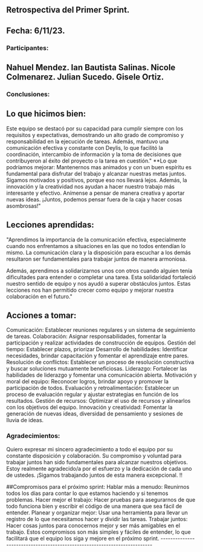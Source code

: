 ## Retrospectiva del Primer Sprint.

## Fecha: 6/11/23.

### Participantes:
Nahuel Mendez.
Ian Bautista Salinas.
Nicole Colmenarez.
Julian Sucedo.
Gisele Ortiz.
------------

### Conclusiones:

## Lo que hicimos bien:
Este equipo se destacó por su capacidad para cumplir siempre con los requisitos y expectativas, demostrando un alto grado de compromiso y responsabilidad en la ejecución de tareas. Además, mantuvo una comunicación efectiva y constante con Deylis, lo que facilitó la coordinación, intercambio de información y la toma de decisiones que contribuyeron al éxito del proyecto o la tarea en cuestión."
**Lo que podríamos mejorar:
Mantenernos  mas animados y con un buen espíritu es fundamental para disfrutar del trabajo y alcanzar nuestras metas juntos. Sigamos motivados y positivos, porque eso nos llevará lejos.
Además, la innovación y la creatividad nos ayudan a hacer nuestro trabajo más interesante y efectivo. Anímense a pensar de manera creativa y aportar nuevas ideas. ¡Juntos, podemos pensar fuera de la caja y hacer cosas asombrosas!"

## Lecciones aprendidas:
"Aprendimos la importancia de la comunicación efectiva, especialmente cuando nos enfrentamos a situaciones en las que no todos entendían lo mismo. La comunicación clara y la disposición para escuchar a los demás resultaron ser fundamentales para trabajar juntos de manera armoniosa.

Además, aprendimos a solidarizarnos unos con otros cuando alguien tenía dificultades para entender o completar una tarea. Esta solidaridad fortaleció nuestro sentido de equipo y nos ayudó a superar obstáculos juntos. Estas lecciones nos han permitido crecer como equipo y mejorar nuestra colaboración en el futuro."

## Acciones a tomar: 

Comunicación:
Establecer reuniones regulares y un sistema de seguimiento de tareas.
Colaboración: 
Asignar responsabilidades, fomentar la participación y realizar actividades de construcción de equipos.
Gestión del tiempo:
 Establecer plazos, priorizar
Desarrollo de habilidades:
 Identificar necesidades, brindar capacitación y fomentar el aprendizaje entre pares.
Resolución de conflictos:
 Establecer un proceso de resolución constructiva y buscar soluciones mutuamente beneficiosas.
Liderazgo:
 Fortalecer las habilidades de liderazgo y fomentar una comunicación abierta.
Motivación y moral del equipo:
 Reconocer logros, brindar apoyo y promover la participación de todos.
Evaluación y retroalimentación:
 Establecer un proceso de evaluación regular y ajustar estrategias en función de los resultados.
Gestión de recursos: 
Optimizar el uso de recursos y alinearlos con los objetivos del equipo.
Innovación y creatividad: Fomentar la generación de nuevas ideas, diversidad de pensamiento y sesiones de lluvia de ideas.

### Agradecimientos:
Quiero expresar mi sincero agradecimiento a todo el equipo por su constante disposición y colaboración. Su compromiso y voluntad para trabajar juntos han sido fundamentales para alcanzar nuestros objetivos. Estoy realmente agradecido/a  por el esfuerzo y la dedicación de cada uno de ustedes. ¡Sigamos trabajando juntos de esta manera excepcional. !!

##Compromisos para el próximo sprint:
Hablar más a menudo:
Reunirnos todos los días para contar lo que estamos haciendo y si tenemos problemas.
Hacer mejor el trabajo:
Hacer pruebas para asegurarnos de que todo funciona bien y escribir el código de una manera que sea fácil de entender.
Planear y organizar mejor:
Usar una herramienta para llevar un registro de lo que necesitamos hacer y dividir las tareas.
Trabajar juntos:
Hacer cosas juntos para conocernos mejor y ser más amigables en el trabajo.
Estos compromisos son más simples y fáciles de entender, lo que facilitará que el equipo los siga y mejore en el próximo sprint.
              --------------------------------------------------------------------------